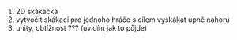 1) 2D skákačka 
2) vytvočit skákací pro jednoho hráče s cílem vyskákat upně nahoru
3) unity, obtížnost ??? (uvidím jak to půjde)




